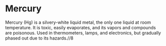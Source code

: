 # Mercury
Mercury (Hg) is a silvery-white liquid metal, the only one liquid at room temperature. It is toxic, easily evaporates, and its vapors and compounds are poisonous. Used in thermometers, lamps, and electronics, but gradually phased out due to its hazards.//8
